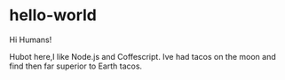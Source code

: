 # hello-world

Hi Humans!

Hubot here,I like Node.js and Coffescript.
Ive had tacos on the moon and find then far superior to Earth tacos.
